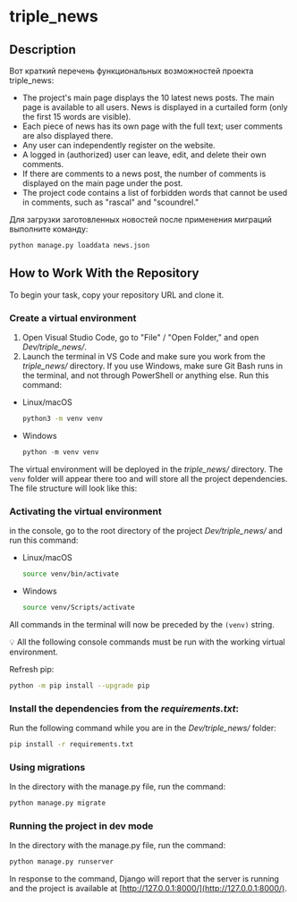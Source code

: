 # triple_news

## Description
Вот краткий перечень функциональных возможностей проекта triple_news:
- The project's main page displays the 10 latest news posts. The main page is available to all users. News is displayed in a curtailed form (only the first 15 words are visible).
- Each piece of news has its own page with the full text; user comments are also displayed there.
- Any user can independently register on the website.
- A logged in (authorized) user can leave, edit, and delete their own comments.
- If there are comments to a news post, the number of comments is displayed on the main page under the post.
- The project code contains a list of forbidden words that cannot be used in comments, such as "rascal" and "scoundrel."


Для загрузки заготовленных новостей после применения миграций выполните команду:
```bash
python manage.py loaddata news.json
```


## How to Work With the Repository
To begin your task, copy your repository URL and clone it.
  
### Create a virtual environment

1. Open Visual Studio Code, go to "File" / "Open Folder," and open *Dev/triple_news/*. 
2. Launch the terminal in VS Code and make sure you work from the *triple_news/* directory. If you use Windows, make sure Git Bash runs in the terminal, and not through PowerShell or anything else. Run this command:
- Linux/macOS
    
    ```bash
    python3 -m venv venv
    ```
    
- Windows
    
    ```python
    python -m venv venv
    ```
   
The virtual environment will be deployed in the *triple_news/* directory. The `venv` folder will appear there too and will store all the project dependencies. The file structure will look like this:


### Activating the virtual environment
in the console, go to the root directory of the project *Dev/triple_news/* and run this command:
- Linux/macOS
    
    ```bash
    source venv/bin/activate
    ```
    
- Windows
    
    ```bash
    source venv/Scripts/activate
    ```
    

All commands in the terminal will now be preceded by the `(venv)` string.

💡 All the following console commands must be run with the working virtual environment.

Refresh pip:

```bash
python -m pip install --upgrade pip
```

### Install the dependencies from the *requirements.txt*:
Run the following command while you are in the *Dev/triple_news/* folder:

```bash
pip install -r requirements.txt
```

### Using migrations

    
In the directory with the manage.py file, run the command:

```bash
python manage.py migrate
```

### Running the project in dev mode

    
In the directory with the manage.py file, run the command:

```bash
python manage.py runserver
```

In response to the command, Django will report that the server is running and the project is available at [http://127.0.0.1:8000/](http://127.0.0.1:8000/).
